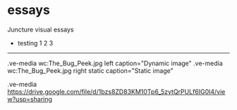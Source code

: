 # essays
Juncture visual essays

* testing 1 2 3
***
.ve-media wc:The_Bug_Peek.jpg left caption="Dynamic image"
.ve-media wc:The_Bug_Peek.jpg right static caption="Static image"

.ve-media https://drive.google.com/file/d/1bzs8ZD83KM10Tp6_5zytQrPULf6IG0l4/view?usp=sharing